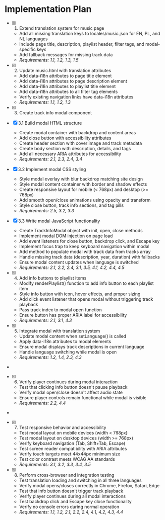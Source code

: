 # Implementation Plan

- [x] 1. Extend translation system for music page





  - Add all missing translation keys to locales/music.json for EN, PL, and NL languages
  - Include page title, description, playlist header, filter tags, and modal-specific keys
  - Add fallback messages for missing track data
  - _Requirements: 1.1, 1.2, 1.3, 1.5_

- [x] 2. Update music.html with translation attributes





  - Add data-i18n attributes to page title element
  - Add data-i18n attributes to page description element
  - Add data-i18n attributes to playlist title element
  - Add data-i18n attributes to all filter tag elements
  - Verify existing navigation links have data-i18n attributes
  - _Requirements: 1.1, 1.2, 1.3_

- [x] 3. Create track info modal component






- [x] 3.1 Build modal HTML structure

  - Create modal container with backdrop and content areas
  - Add close button with accessibility attributes
  - Create header section with cover image and track metadata
  - Create body section with description, details, and tags
  - Add all necessary ARIA attributes for accessibility
  - _Requirements: 2.1, 2.3, 2.4, 3.4_


- [x] 3.2 Implement modal CSS styling





  - Style modal overlay with blur backdrop matching site design
  - Style modal content container with border and shadow effects
  - Create responsive layout for mobile (< 768px) and desktop (>= 768px)
  - Add smooth open/close animations using opacity and transform
  - Style close button, track info sections, and tag pills
  - _Requirements: 2.5, 3.2, 3.3_


- [x] 3.3 Write modal JavaScript functionality





  - Create TrackInfoModal object with init, open, close methods
  - Implement modal DOM injection on page load
  - Add event listeners for close button, backdrop click, and Escape key
  - Implement focus trap to keep keyboard navigation within modal
  - Add method to populate modal with track data from tracks array
  - Handle missing track data (description, year, duration) with fallbacks
  - Ensure modal content updates when language is switched
  - _Requirements: 2.1, 2.2, 2.4, 3.1, 3.5, 4.1, 4.2, 4.4, 4.5_

- [x] 4. Add info buttons to playlist items





  - Modify renderPlaylist() function to add info button to each playlist item
  - Style info button with icon, hover effects, and proper sizing
  - Add click event listener that opens modal without triggering track playback
  - Pass track index to modal open function
  - Ensure button has proper ARIA label for accessibility
  - _Requirements: 2.1, 3.1, 4.3_

- [x] 5. Integrate modal with translation system





  - Update modal content when setLanguage() is called
  - Apply data-i18n attributes to modal elements
  - Ensure modal displays track descriptions in current language
  - Handle language switching while modal is open
  - _Requirements: 1.2, 1.4, 2.3, 4.3_
-

- [x] 6. Verify player continues during modal interaction





  - Test that clicking info button doesn't pause playback
  - Verify modal open/close doesn't affect audio state
  - Ensure player controls remain functional while modal is visible
  - _Requirements: 2.2, 4.4_
-

- [x] 7. Test responsive behavior and accessibility





  - Test modal layout on mobile devices (width < 768px)
  - Test modal layout on desktop devices (width >= 768px)
  - Verify keyboard navigation (Tab, Shift+Tab, Escape)
  - Test screen reader compatibility with ARIA attributes
  - Verify touch targets meet 44x44px minimum size
  - Test color contrast meets WCAG AA standards
  - _Requirements: 3.1, 3.2, 3.3, 3.4, 3.5_

- [x] 8. Perform cross-browser and integration testing







  - Test translation loading and switching in all three languages
  - Verify modal opens/closes correctly in Chrome, Firefox, Safari, Edge
  - Test that info button doesn't trigger track playback
  - Verify player continues during all modal interactions
  - Test backdrop click and Escape key close functionality
  - Verify no console errors during normal operation
  - _Requirements: 1.1, 1.2, 2.1, 2.2, 2.4, 4.1, 4.2, 4.3, 4.4_
